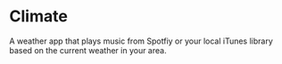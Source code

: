 # Climate

A weather app that plays music from Spotfiy or your local iTunes library based on the current weather in your area.
